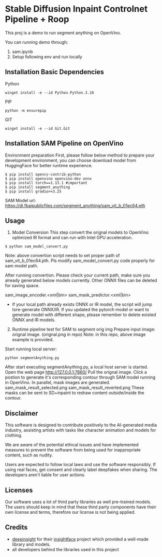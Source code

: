 # Stable Diffusion Inpaint Controlnet Pipeline + Roop

This proj is a demo to run segment anything on OpenVino.

You can running demo through:
 1. sam.ipynb
 2. Setup following env and run locally

## Installation Basic Dependencies

Python
```
winget install -e --id Python.Python.3.10
```
PIP
```
python -m ensurepip
```
GIT
```
winget install -e --id Git.Git
```

## Installation SAM Pipeline on OpenVino

Environment preparation
First, please follow below method to prepare your development environment, you can choose download model from HuggingFace for better runtime experience.

```
$ pip install opencv-contrib-python
$ pip install openvino openvino-dev onnx
$ pip install torch==1.13.1 #important
$ pip install segment_anything
$ pip install gradio>=3.25
```
SAM Model url: https://dl.fbaipublicfiles.com/segment_anything/sam_vit_b_01ec64.pth 

## Usage

1. Model Conversion
This step convert the orignal models to OpenVino optimized IR format and can run with Intel GPU acceleration.
```
$ python sam_model_convert.py
```
Note: above convertion script needs to set proper path of sam_vit_b_01ec64.pth. Pls modify sam_model_convert.py code properly for sam model path.

After running convertion. Please check your current path, make sure you already generated below models currently. Other ONNX files can be deleted for saving space.

sam_image_encoder.<xml|bin>
sam_mask_predictor.<xml|bin>
* If your local path already exists ONNX or IR model, the script will jump tore-generate ONNX/IR. If you updated the pytorch model or want to generate model with different shape, please remember to delete existed ONNX and IR models.

2. Runtime pipeline test for SAM to segment orig img
Prepare input image: orignal image. (orignal.png in repo)
Note: in this repo, above image example is provided.

Start running local server:

```
python segmentAnything.py
```

After start executing segmentAnything.py, a local host server is started.
Open the web page http://127.0.0.1:7860/
Pull the orignal image. Click a postion to generate it's corresponding contour through SAM model running in OpenVino.
In parallel, mask images are generated.
sam_mask_result_selected.png
sam_mask_result_reverted.png
These masks can be sent to SD+inpaint to redraw content outside/inside the contour.


## Disclaimer

This software is designed to contribute positively to the AI-generated media industry, assisting artists with tasks like character animation and models for clothing.

We are aware of the potential ethical issues and have implemented measures to prevent the software from being used for inappropriate content, such as nudity.

Users are expected to follow local laws and use the software responsibly. If using real faces, get consent and clearly label deepfakes when sharing. The developers aren't liable for user actions.


## Licenses

Our software uses a lot of third party libraries as well pre-trained models. The users should keep in mind that these third party components have their own license and terms, therefore our license is not being applied.


## Credits

- [deepinsight](https://github.com/deepinsight) for their [insightface](https://github.com/deepinsight/insightface) project which provided a well-made library and models.
- all developers behind the libraries used in this project
